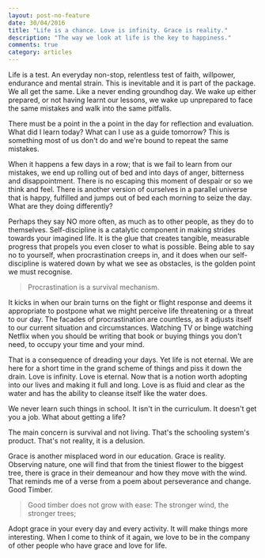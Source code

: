 ```yaml
---
layout: post-no-feature
date: 30/04/2016
title: "Life is a chance. Love is infinity. Grace is reality."
description: "The way we look at life is the key to happiness."
comments: true
category: articles
---
```


Life is a test. An everyday non-stop, relentless test of faith, willpower, endurance and mental strain. This is inevitable and it is part of the package. We all get the same. Like a never ending groundhog day. We wake up either prepared, or not having learnt our lessons, we wake up unprepared to face the same mistakes and walk into the same pitfalls.

There must be a point in the a point in the day for reflection and evaluation. What did I learn today? What can I use as a guide tomorrow? This is something most of us don't do and we're bound to repeat the same mistakes.

When it happens a few days in a row; that is we fail to learn from our mistakes, we end up rolling out of bed and into days of anger, bitterness and disappointment. There is no escaping this moment of despair or so we think and feel. There is another version of ourselves in a parallel universe that is happy, fulfilled and jumps out of bed each morning to seize the day. What are they doing differently?

Perhaps they say NO more often, as much as to other people, as they do to themselves. Self-discipline is a catalytic component in making strides towards your imagined life. It is the glue that creates tangible, measurable progress that propels you even closer to what is possible. Being able to say no to yourself, when procrastination creeps in, and it does when our self-discipline is watered down by what we see as obstacles, is the golden point we must recognise.

> Procrastination is a survival mechanism.

It kicks in when our brain turns on the fight or flight response and deems it appropriate to postpone what we might perceive life threatening or a threat to our day. The facades of procrastination are countless, as it adjusts itself to our current situation and circumstances. Watching TV or binge watching Netflix when you should be writing that book or buying things you don't need, to occupy your time and your mind.

That is a consequence of dreading your days. Yet life is not eternal. We are here for a short time in the grand scheme of things and piss it down the drain. Love is infinity. Love is eternal. Now that is a notion worth adopting into our lives and making it full and long. Love is as fluid and clear as the water and has the ability to cleanse itself like the water does.

We never learn such things in school. It isn't in the curriculum. It doesn't get you a job. What about getting a life?

The main concern is survival and not living. That's the schooling system's product. That's not reality, it is a delusion.

Grace is another misplaced word in our education. Grace is reality. Observing nature, one will find that from the tiniest flower to the biggest tree, there is grace in their demeanour and how they move with the wind. That reminds me of a verse from a poem about perseverance and change. Good Timber.

>Good timber does not grow with ease:
The stronger wind, the stronger trees;

Adopt grace in your every day and every activity. It will make things more interesting. When I come to think of it again, we love to be in the company of other people who have grace and love for life.
